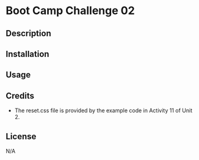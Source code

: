 # Boot Camp Challenge 02

## Description

## Installation

## Usage

## Credits
* The reset.css file is provided by the example code in Activity 11 of Unit 2.
## License
N/A